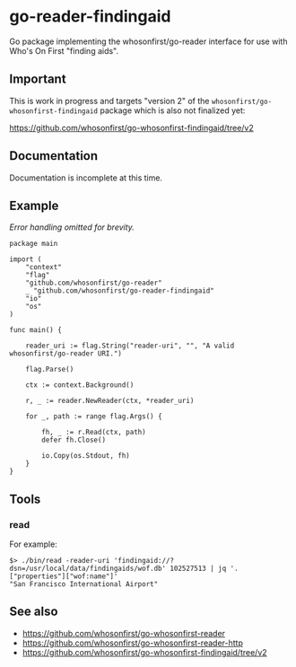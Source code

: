 # go-reader-findingaid

Go package implementing the whosonfirst/go-reader interface for use with Who's On First "finding aids".

## Important

This is work in progress and targets "version 2" of the `whosonfirst/go-whosonfirst-findingaid` package which is also not finalized yet:

https://github.com/whosonfirst/go-whosonfirst-findingaid/tree/v2

## Documentation

Documentation is incomplete at this time.

## Example

_Error handling omitted for brevity._

```
package main

import (
	"context"
	"flag"
	"github.com/whosonfirst/go-reader"
	_ "github.com/whosonfirst/go-reader-findingaid"
	"io"
	"os"
)

func main() {

	reader_uri := flag.String("reader-uri", "", "A valid whosonfirst/go-reader URI.")

	flag.Parse()

	ctx := context.Background()

	r, _ := reader.NewReader(ctx, *reader_uri)

	for _, path := range flag.Args() {

		fh, _ := r.Read(ctx, path)
		defer fh.Close()

		io.Copy(os.Stdout, fh)
	}
}

```

## Tools

### read

For example:

```
$> ./bin/read -reader-uri 'findingaid://?dsn=/usr/local/data/findingaids/wof.db' 102527513 | jq '.["properties"]["wof:name"]'
"San Francisco International Airport"
```

## See also

* https://github.com/whosonfirst/go-whosonfirst-reader
* https://github.com/whosonfirst/go-whosonfirst-reader-http
* https://github.com/whosonfirst/go-whosonfirst-findingaid/tree/v2